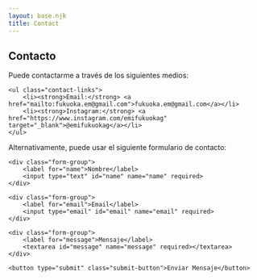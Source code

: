 ```yaml
---
layout: base.njk
title: Contact
---
```


<div class="content-container">

## Contacto

<div class="contact-info">
    <p>Puede contactarme a través de los siguientes medios:</p>

    <ul class="contact-links">
        <li><strong>Email:</strong> <a href="mailto:fukuoka.em@gmail.com">fukuoka.em@gmail.com</a></li>
        <li><strong>Instagram:</strong> <a href="https://www.instagram.com/emifukuokag" target="_blank">@emifukuokag</a></li>
    </ul>
</div>

<p>Alternativamente, puede usar el siguiente formulario de contacto:</p>

<form class="contact-form" method="POST" data-success-message="Message sent successfully!" data-error-message="Something went wrong!">
    <input type="hidden" name="access_key" value="{{ env.web3FormsKey }}">
    <input type="hidden" name="subject" value="New Contact Form Submission">
    <input type="checkbox" name="botcheck" style="display: none;">
    
    <div class="form-group">
        <label for="name">Nombre</label>
        <input type="text" id="name" name="name" required>
    </div>
    
    <div class="form-group">
        <label for="email">Email</label>
        <input type="email" id="email" name="email" required>
    </div>
    
    <div class="form-group">
        <label for="message">Mensaje</label>
        <textarea id="message" name="message" required></textarea>
    </div>
    
    <button type="submit" class="submit-button">Enviar Mensaje</button>
</form>

</div>